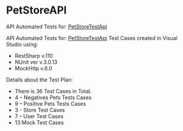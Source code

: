 # PetStoreAPI

API Automated Tests for: [PetStoreTestApi](https://petstore.swagger.io/#/)

API Automated Tests for: [PetStoreTestApi](https://petstore.swagger.io/#/)
Test Cases created in Visual Studio using:
-	RestSharp v.110
-	NUnit ver v.3.0.13
-	MockHttp v.6.0

Details about the Test Plan:
- There is 36 Test Cases in Total.
- 4 – Negatives Pets Tests Cases 
- 9 – Positive Pets Tests Cases 
- 3 - Store Test Cases
- 7 – User Test Cases
- 13 Mock Test Cases
